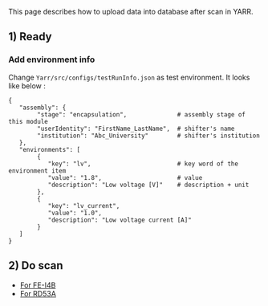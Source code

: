 This page describes how to upload data into database after scan in YARR.

## 1) Ready

### Add environment info
Change `Yarr/src/configs/testRunInfo.json` as test environment.
It looks like below :
```
{
   "assembly": {
        "stage": "encapsulation",              # assembly stage of this module
        "userIdentity": "FirstName_LastName",  # shifter's name
        "institution": "Abc_University"        # shifter's institution
   },
   "environments": [
        {
           "key": "lv",                        # key word of the environment item
           "value": "1.8",                     # value
           "description": "Low voltage [V]"    # description + unit
        },
        {
           "key": "lv_current",
           "value": "1.0",
           "description": "Low voltage current [A]"
        }
   ]
}
```

## 2) Do scan
  * [For FE-I4B](https://github.com/jlab-hep/Yarr/wiki/fei4b-quad)
  * [For RD53A](https://github.com/jlabhep/Yarr/wiki/rd53a)